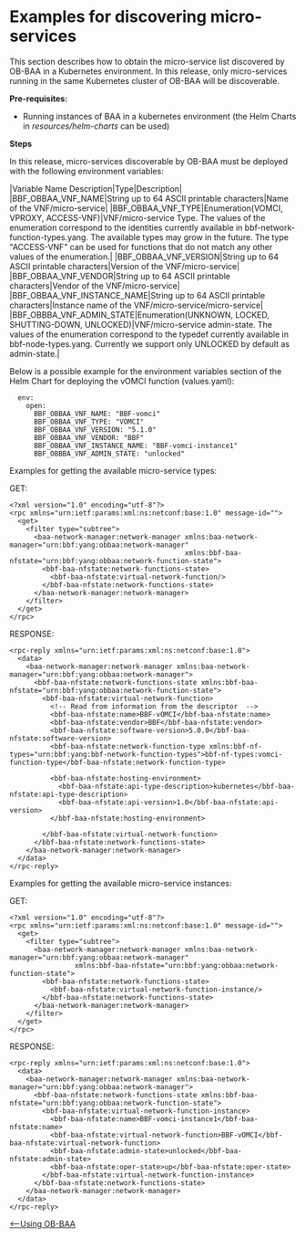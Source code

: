 
<a id="micro_discovery" />

# Examples for discovering micro-services

This section describes how to obtain the micro-service list discovered
by OB-BAA in a Kubernetes environment. In this release, only
micro-services running in the same Kubernetes cluster of OB-BAA will be discoverable.

**Pre-requisites:**

-   Running instances of BAA in a kubernetes environment (the Helm
    Charts in *resources/helm-charts* can be used)

**Steps**

In this release, micro-services discoverable by OB-BAA must be deployed with the following environment variables:

|Variable Name Description|Type|Description|
|BBF_OBBAA_VNF_NAME|String up to 64 ASCII printable characters|Name of the VNF/micro-service|
|BBF_OBBAA_VNF_TYPE|Enumeration(VOMCI, VPROXY, ACCESS-VNF)|VNF/micro-service Type. The values of the enumeration correspond to the identities currently available in bbf-network-function-types.yang. The available types may grow in the future. The type "ACCESS-VNF" can be used for functions that do not match any other values of the enumeration.|
|BBF_OBBAA_VNF_VERSION|String up to 64 ASCII printable characters|Version of the VNF/micro-service|
|BBF_OBBAA_VNF_VENDOR|String up to 64 ASCII printable characters|Vendor of the VNF/micro-service|
|BBF_OBBAA_VNF_INSTANCE_NAME|String up to 64 ASCII printable characters|Instance name of the VNF/micro-service/micro-service|
|BBF_OBBBA_VNF_ADMIN_STATE|Enumeration(UNKNOWN, LOCKED, SHUTTING-DOWN, UNLOCKED)|VNF/micro-service admin-state. The values of the enumeration correspond to the typedef currently available in bbf-node-types.yang. Currently we support only UNLOCKED by default as admin-state.|

Below is a possible example for the environment variables section of the Helm Chart for deploying the vOMCI function (values.yaml):

```
  env:
    open:
      BBF_OBBAA_VNF_NAME: "BBF-vomci"
      BBF_OBBAA_VNF_TYPE: "VOMCI"
      BBF_OBBAA_VNF_VERSION: "5.1.0"
      BBF_OBBAA_VNF_VENDOR: "BBF"
      BBF_OBBAA_VNF_INSTANCE_NAME: "BBF-vomci-instance1"
      BBF_OBBBA_VNF_ADMIN_STATE: "unlocked"
```

Examples for getting the available micro-service types:

GET:

```
<?xml version="1.0" encoding="utf-8"?>
<rpc xmlns="urn:ietf:params:xml:ns:netconf:base:1.0" message-id="">
  <get>
    <filter type="subtree">
      <baa-network-manager:network-manager xmlns:baa-network-manager="urn:bbf:yang:obbaa:network-manager"
                                           xmlns:bbf-baa-nfstate="urn:bbf:yang:obbaa:network-function-state">
        <bbf-baa-nfstate:network-functions-state>
          <bbf-baa-nfstate:virtual-network-function/>
        </bbf-baa-nfstate:network-functions-state>
      </baa-network-manager:network-manager>
    </filter>
  </get>
</rpc>
```

RESPONSE:

```
<rpc-reply xmlns="urn:ietf:params:xml:ns:netconf:base:1.0">
  <data>
    <baa-network-manager:network-manager xmlns:baa-network-manager="urn:bbf:yang:obbaa:network-manager">
      <bbf-baa-nfstate:network-functions-state xmlns:bbf-baa-nfstate="urn:bbf:yang:obbaa:network-function-state">
        <bbf-baa-nfstate:virtual-network-function>
          <!-- Read from information from the descriptor  -->
          <bbf-baa-nfstate:name>BBF-vOMCI</bbf-baa-nfstate:name>
          <bbf-baa-nfstate:vendor>BBF</bbf-baa-nfstate:vendor>
          <bbf-baa-nfstate:software-version>5.0.0</bbf-baa-nfstate:software-version>
          <bbf-baa-nfstate:network-function-type xmlns:bbf-nf-types="urn:bbf:yang:bbf-network-function-types">bbf-nf-types:vomci-function-type</bbf-baa-nfstate:network-function-type>

          <bbf-baa-nfstate:hosting-environment>
            <bbf-baa-nfstate:api-type-description>kubernetes</bbf-baa-nfstate:api-type-description>
            <bbf-baa-nfstate:api-version>1.0</bbf-baa-nfstate:api-version>
          </bbf-baa-nfstate:hosting-environment>

        </bbf-baa-nfstate:virtual-network-function>
      </bbf-baa-nfstate:network-functions-state>
    </baa-network-manager:network-manager>
  </data>
</rpc-reply>
```

Examples for getting the available micro-service instances:

GET:

```
<?xml version="1.0" encoding="utf-8"?>
<rpc xmlns="urn:ietf:params:xml:ns:netconf:base:1.0" message-id="">
  <get>
    <filter type="subtree">
      <baa-network-manager:network-manager xmlns:baa-network-manager="urn:bbf:yang:obbaa:network-manager"
                xmlns:bbf-baa-nfstate="urn:bbf:yang:obbaa:network-function-state">
        <bbf-baa-nfstate:network-functions-state>
          <bbf-baa-nfstate:virtual-network-function-instance/>
        </bbf-baa-nfstate:network-functions-state>
      </baa-network-manager:network-manager>
    </filter>
  </get>
</rpc>
```

RESPONSE:

```
<rpc-reply xmlns="urn:ietf:params:xml:ns:netconf:base:1.0">
  <data>
    <baa-network-manager:network-manager xmlns:baa-network-manager="urn:bbf:yang:obbaa:network-manager">
      <bbf-baa-nfstate:network-functions-state xmlns:bbf-baa-nfstate="urn:bbf:yang:obbaa:network-function-state">
        <bbf-baa-nfstate:virtual-network-function-instance>
          <bbf-baa-nfstate:name>BBF-vomci-instance1</bbf-baa-nfstate:name>
          <bbf-baa-nfstate:virtual-network-function>BBF-vOMCI</bbf-baa-nfstate:virtual-network-function>
          <bbf-baa-nfstate:admin-state>unlocked</bbf-baa-nfstate:admin-state>
          <bbf-baa-nfstate:oper-state>up</bbf-baa-nfstate:oper-state>
        </bbf-baa-nfstate:virtual-network-function-instance>
      </bbf-baa-nfstate:network-functions-state>
    </baa-network-manager:network-manager>
  </data>
</rpc-reply>
```

[<--Using OB-BAA](../index.md#using)
